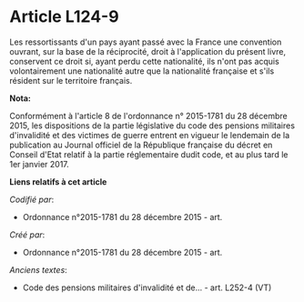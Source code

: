 # Article L124-9

Les ressortissants d'un pays ayant passé avec la France une convention ouvrant, sur la base de la réciprocité, droit à
l'application du présent livre, conservent ce droit si, ayant perdu cette nationalité, ils n'ont pas acquis volontairement
une nationalité autre que la nationalité française et s'ils résident sur le territoire français.

**Nota:**

Conformément à l'article 8 de l'ordonnance n° 2015-1781 du 28 décembre 2015, les dispositions de la partie législative du
code des pensions militaires d'invalidité et des victimes de guerre entrent en vigueur le lendemain de la publication au
Journal officiel de la République française du décret en Conseil d'Etat relatif à la partie réglementaire dudit code, et au
plus tard le 1er janvier 2017.

**Liens relatifs à cet article**

_Codifié par_:

  - Ordonnance n°2015-1781 du 28 décembre 2015 - art.

_Créé par_:

  - Ordonnance n°2015-1781 du 28 décembre 2015 - art.

_Anciens textes_:

  - Code des pensions militaires d'invalidité et de... - art. L252-4 (VT)
